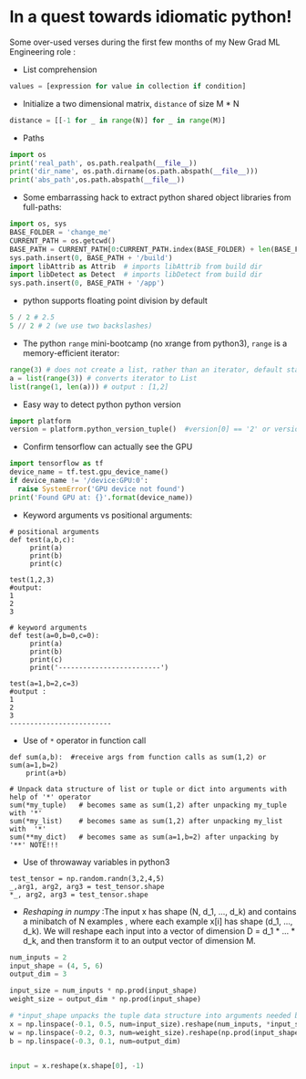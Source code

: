 # In a quest towards idiomatic python!

Some over-used verses during the first few months of my New Grad ML Engineering role :


- List comprehension

```python
values = [expression for value in collection if condition]
```

- Initialize a two dimensional matrix, `distance` of size M * N

```python
distance = [[-1 for _ in range(N)] for _ in range(M)]
```

- Paths

```python
import os
print('real_path', os.path.realpath(__file__))
print('dir_name', os.path.dirname(os.path.abspath(__file__)))
print('abs_path',os.path.abspath(__file__))
```

- Some embarrassing hack to extract python shared object libraries from full-paths:

```python
import os, sys
BASE_FOLDER = 'change_me'
CURRENT_PATH = os.getcwd()
BASE_PATH = CURRENT_PATH[0:CURRENT_PATH.index(BASE_FOLDER) + len(BASE_FOLDER)]
sys.path.insert(0, BASE_PATH + '/build')
import libAttrib as Attrib  # imports libAttrib from build dir
import libDetect as Detect  # imports libDetect from build dir
sys.path.insert(0, BASE_PATH + '/app')
```

- python supports floating point division by default

```python
5 / 2 # 2.5
5 // 2 # 2 (we use two backslashes)
```
- The python `range` mini-bootcamp (no xrange from python3), `range` is a memory-efficient iterator:

```python
range(3) # does not create a list, rather than an iterator, default starts from 0
a = list(range(3)) # converts iterator to List
list(range(1, len(a))) # output : [1,2]
```

- Easy way to detect python python version

```python
import platform
version = platform.python_version_tuple()  #version[0] == '2' or version[0] == '3'
```

- Confirm tensorflow can actually see the GPU

```python
import tensorflow as tf
device_name = tf.test.gpu_device_name()
if device_name != '/device:GPU:0':
  raise SystemError('GPU device not found')
print('Found GPU at: {}'.format(device_name))
```

- Keyword arguments vs positional arguments:
```
# positional arguments
def test(a,b,c):
     print(a)
     print(b)
     print(c)

test(1,2,3)
#output:
1
2
3

# keyword arguments
def test(a=0,b=0,c=0):
     print(a)
     print(b)
     print(c)
     print('-------------------------')

test(a=1,b=2,c=3)
#output :
1
2
3
-------------------------
```

- Use of `*` operator in function call
```
def sum(a,b):  #receive args from function calls as sum(1,2) or sum(a=1,b=2)
    print(a+b)

# Unpack data structure of list or tuple or dict into arguments with help of '*' operator
sum(*my_tuple)   # becomes same as sum(1,2) after unpacking my_tuple with '*'
sum(*my_list)    # becomes same as sum(1,2) after unpacking my_list with  '*'
sum(**my_dict)   # becomes same as sum(a=1,b=2) after unpacking by '**' NOTE!!!
```

- Use of throwaway variables in python3
```
test_tensor = np.random.randn(3,2,4,5)
_,arg1, arg2, arg3 = test_tensor.shape
*_, arg2, arg3 = test_tensor.shape
```


- *Reshaping in numpy* :The input x has shape (N, d_1, ..., d_k) and contains a minibatch of N examples
, where each example x[i] has shape (d_1, ..., d_k). We will reshape each input
into a vector of dimension D = d_1 * ... * d_k, and then transform it
to an output vector of dimension M.

```python
num_inputs = 2
input_shape = (4, 5, 6)
output_dim = 3

input_size = num_inputs * np.prod(input_shape)
weight_size = output_dim * np.prod(input_shape)

# *input_shape unpacks the tuple data structure into arguments needed by the function definition
x = np.linspace(-0.1, 0.5, num=input_size).reshape(num_inputs, *input_shape)
w = np.linspace(-0.2, 0.3, num=weight_size).reshape(np.prod(input_shape), output_dim)
b = np.linspace(-0.3, 0.1, num=output_dim)


input = x.reshape(x.shape[0], -1)
```
